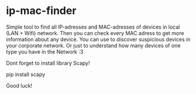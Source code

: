 # ip-mac-finder
Simple tool to find all IP-adresses and MAC-adresses of devices in local (LAN + Wifi) network. 
Then you can check every MAC adress to get more information about any device. You can use to discover suspicious devices in your corporate network. 
Or just to understand how many devices of one type you have in the Network :3

Dont forget to install library Scapy!

pip install scapy

Good luck!
